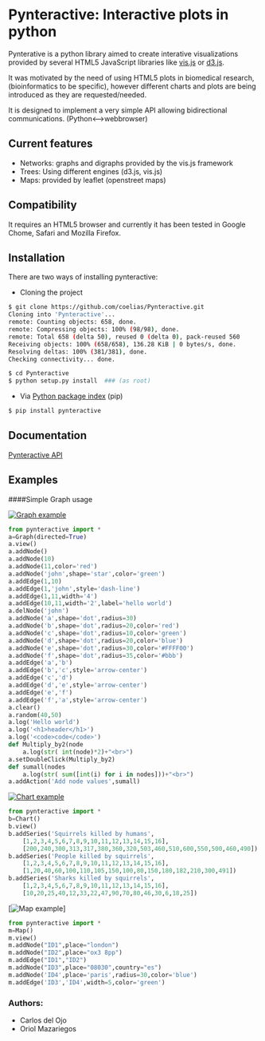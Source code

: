 # Pynteractive: Interactive plots in python
Pynterative is a python library aimed to create interative visualizations provided by several HTML5 JavaScript libraries like [vis.js](http://visjs.org/) or [d3.js](http://d3js.org/).

It was motivated by the need of using HTML5 plots in biomedical research, (bioinformatics to be specific), however different charts and plots are being introduced as they are requested/needed. 

It is designed to implement a very simple API allowing bidirectional communications. (Python<-->webbrowser)

## Current features

* Networks: graphs and digraphs provided by the vis.js framework
* Trees: Using different engines (d3.js, vis.js)
* Maps: provided by leaflet (openstreet maps)

## Compatibility

It requires an HTML5 browser and currently it has been tested in Google Chome, Safari and Mozilla Firefox.

## Installation

There are two ways of installing pynteractive:

* Cloning the project

```bash
$ git clone https://github.com/coelias/Pynteractive.git
Cloning into 'Pynteractive'...
remote: Counting objects: 658, done.
remote: Compressing objects: 100% (98/98), done.
remote: Total 658 (delta 50), reused 0 (delta 0), pack-reused 560
Receiving objects: 100% (658/658), 136.28 KiB | 0 bytes/s, done.
Resolving deltas: 100% (381/381), done.
Checking connectivity... done.

$ cd Pynteractive
$ python setup.py install  ### (as root)
```
 
* Via [Python package index](https://pypi.python.org/pypi/pip) (pip)
```bash
$ pip install pynteractive
```

## Documentation

[Pynteractive API](http://coelias.github.io/Pynteractive/html/)

## Examples

####Simple Graph usage

[![Graph example ](http://coelias.github.io/Pynteractive/imgs/GraphGif.gif)](https://vimeo.com/128141946)

```python
from pynteractive import *
a=Graph(directed=True)
a.view()
a.addNode()
a.addNode(10)
a.addNode(11,color='red')
a.addNode('john',shape='star',color='green')
a.addEdge(1,10)
a.addEdge(1,'john',style='dash-line')
a.addEdge(1,11,width='4')
a.addEdge(10,11,width='2',label='hello world')
a.delNode('john')
a.addNode('a',shape='dot',radius=30)
a.addNode('b',shape='dot',radius=20,color='red')
a.addNode('c',shape='dot',radius=10,color='green')
a.addNode('d',shape='dot',radius=20,color='blue')
a.addNode('e',shape='dot',radius=30,color='#FFFF00')
a.addNode('f',shape='dot',radius=35,color='#bbb')
a.addEdge('a','b')
a.addEdge('b','c',style='arrow-center')
a.addEdge('c','d')
a.addEdge('d','e',style='arrow-center')
a.addEdge('e','f')
a.addEdge('f','a',style='arrow-center')
a.clear()
a.random(40,50)
a.log('Hello world')
a.log('<h1>header</h1>')
a.log('<code>code</code>')
def Multiply_by2(node
    a.log(str( int(node)*2)+"<br>")
a.setDoubleClick(Multiply_by2)
def sumall(nodes
    a.log(str( sum([int(i) for i in nodes]))+"<br>")
a.addAction('Add node values',sumall)
```

[![Chart example](http://coelias.github.io/Pynteractive/imgs/ChartGif.gif)](https://vimeo.com/128177043)

```python
from pynteractive import *
b=Chart()
b.view()
b.addSeries('Squirrels killed by humans',
    [1,2,3,4,5,6,7,8,9,10,11,12,13,14,15,16],
    [200,240,300,313,317,380,360,320,503,460,510,600,550,500,460,490]) 
b.addSeries('People killed by squirrels',
    [1,2,3,4,5,6,7,8,9,10,11,12,13,14,15,16],
    [1,20,40,60,100,110,105,150,100,80,150,180,182,210,300,491])
b.addSeries('Sharks killed by squirrels',
    [1,2,3,4,5,6,7,8,9,10,11,12,13,14,15,16],
    [10,20,25,40,12,33,22,47,90,70,80,46,30,6,18,25])
```

[![Map example](http://coelias.github.io/Pynteractive/imgs/map.png)]


```python
from pynteractive import *
m=Map()
m.view()
m.addNode("ID1",place="london")
m.addNode("ID2",place="ox3 8pp")
m.addEdge("ID1","ID2")
m.addNode("ID3",place="08030",country="es")
m.addNode('ID4',place='paris',radius=30,color='blue')
m.addEdge('ID3','ID4',width=5,color='green')
```
### Authors:
 - Carlos del Ojo
 - Oriol Mazariegos
